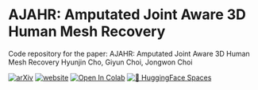 # AJAHR: Amputated Joint Aware 3D Human Mesh Recovery

Code repository for the paper: AJAHR: Amputated Joint Aware 3D Human Mesh Recovery Hyunjin Cho, Giyun Choi, Jongwon Choi<br>

[![arXiv](https://img.shields.io/badge/arXiv-2305.20091-brightgreen.svg)](https://arxiv.org/abs/2305.20091)
[![website](https://img.shields.io/badge/website-up-blue.svg)](https://chojinie.github.io/project_AJAHR/)
[![Open In Colab](https://colab.research.google.com/assets/colab-badge.svg)](https://colab.research.google.com/github/chojinie/chojinie.github.io/blob/main/demo.ipynb)
[![🤗 HuggingFace Spaces](https://img.shields.io/badge/🤗_HuggingFace-Spaces-blue)](https://huggingface.co/spaces/your-space-name)
